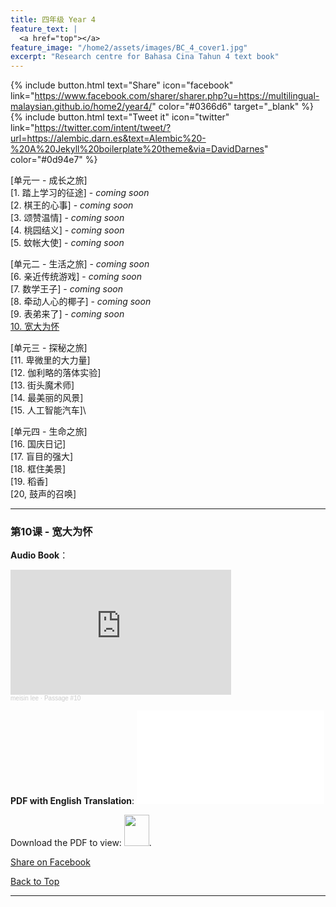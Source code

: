 ```yaml
---
title: 四年级 Year 4 
feature_text: |
  <a href="top"></a>
feature_image: "/home2/assets/images/BC_4_cover1.jpg"
excerpt: "Research centre for Bahasa Cina Tahun 4 text book"
---
```


{% include button.html text="Share" icon="facebook" link="https://www.facebook.com/sharer/sharer.php?u=https://multilingual-malaysian.github.io/home2/year4/" color="#0366d6" target="_blank" %}  {% include button.html text="Tweet it" icon="twitter" link="https://twitter.com/intent/tweet/?url=https://alembic.darn.es&text=Alembic%20-%20A%20Jekyll%20boilerplate%20theme&via=DavidDarnes" color="#0d94e7" %}

[单元一 - 成长之旅]\
[1. 踏上学习的征途] - *coming soon*\
[2. 棋王的心事] - *coming soon*\
[3. 颂赞温情] - *coming soon*\
[4. 桃园结义] - *coming soon*\
[5.  蚊帐大使] - *coming soon*

[单元二 - 生活之旅] - *coming soon*\
[6. 亲近传统游戏] - *coming soon*\
[7. 数学王子] - *coming soon*\
[8.  牵动人心的椰子] - *coming soon*\
[9. 表弟来了] - *coming soon*\
[10. 宽大为怀](#passage10)

[单元三 - 探秘之旅]\
[11. 卑微里的大力量]\
[12. 伽利略的落体实验]\
[13. 街头魔术师]\
[14. 最美丽的风景]\
[15. 人工智能汽车]\

[单元四 - 生命之旅]\
[16.  国庆日记]\
[17. 盲目的强大]\
[18. 框住美景]\
[19. 稻香]\
[20, 鼓声的召唤]


----
### 第10课 - 宽大为怀 <a name="passage10"></a>
**Audio Book**： 
<iframe width="70%" height="200" scrolling="no" frameborder="no" allow="autoplay" src="https://w.soundcloud.com/player/?url=https%3A//api.soundcloud.com/tracks/1331635966&color=%23ff5500&auto_play=false&hide_related=false&show_comments=true&show_user=true&show_reposts=false&show_teaser=true&visual=true"></iframe><div style="font-size: 10px; color: #cccccc;line-break: anywhere;word-break: normal;overflow: hidden;white-space: nowrap;text-overflow: ellipsis; font-family: Interstate,Lucida Grande,Lucida Sans Unicode,Lucida Sans,Garuda,Verdana,Tahoma,sans-serif;font-weight: 100;"><a href="https://soundcloud.com/meisin-lee-338497804" title="meisin lee" target="_blank" style="color: #cccccc; text-decoration: none;">meisin lee</a> · <a href="https://soundcloud.com/meisin-lee-338497804/passage-10" title="Passage #10" target="_blank" style="color: #cccccc; text-decoration: none;">Passage #10</a></div>

**PDF with English Translation**:
<object data="/home2/doc/BC_4_Passage10.pdf" type="application/pdf" width="700px" height="700px">
   <embed src="/home2/doc/BC_4_Passage10.pdf">
        <p>Download the PDF to view: <a href="/home2/doc/BC_4_Passage10.pdf"><img src="/home2/assets/images/pdf_icon.png" width="40" height="50"></a>.</p>
   </embed>
</object>

<a href="https://www.facebook.com/sharer/sharer.php?u=https://multilingual-malaysian.github.io/home2/blog/" target="_blank">
  Share on Facebook
</a>

[Back to Top](#top)

----


